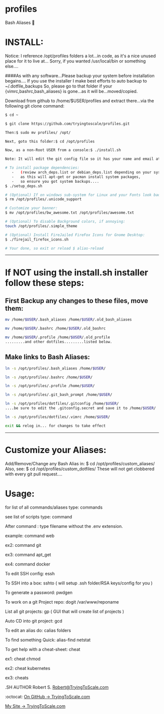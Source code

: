 # profiles
Bash Aliases :rocket:

# INSTALL:
Notice: I reference /opt/profiles folders a lot...in code, as it's a nice unused place for it to live at...
Sorry, if you wanted /usr/local/bin or something else....

####As with any software...Please backup your system before installation begains....
If you use the installer I make best efforts to auto backup to ~/.dotfile_backups
So, please go to that folder if your {vimrc,bashrc,bash_aliases} is gone...as it will be...moved/copied.

Download from github to /home/$USER/profiles and extract there...via the following git clone command:
```bash
$ cd ~

$ git clone https://github.com/tryingtoscale/profiles.git

Then:$ sudo mv profiles/ /opt/

Next, goto this folder:$ cd /opt/profiles

Now, as a non-Root USER from a console:$ ./install.sh

Note: It will edit the git config file so it has your name and email at this point.

# To install package dependencies: 
   -   (review arch_deps.list or debian_deps.list depending on your system)
   -   as this will apt-get or pacman install system packages, 
   -   so ensure you got system backups....
$ ./setup_deps.sh

# (Optional) If on windows sub-system for Linux and your Fonts look bad...then
$ rm /opt/profiles/.unicode_support

# Customize your banner: 
$ mv /opt/profiles/bw_awesome.txt /opt/profiles/awesome.txt

# (Optional) To disable Background colors, if annoying:
touch /opt/profiles/.simple_theme

# (Optional) Install FireJailed FireFox Icons for Gnome Desktop:
$ ./firejail_firefox_icons.sh

# Your done, so exit or reload $ alias-reload

```
---

# If NOT using the install.sh installer follow these steps:

## First Backup any changes to these files, move them:
```bash
mv /home/$USER/.bash_aliases /home/$USER/.old_bash_aliases

mv /home/$USER/.bashrc /home/$USER/.old_bashrc

mv /home/$USER/.profile /home/$USER/.old_profile
.........and other dotfiles.........listed below.
```
## Make links to Bash Aliases:
```bash
ln -s /opt/profiles/.bash_aliases /home/$USER/

ln -s /opt/profiles/.bashrc /home/$USER/

ln -s /opt/profiles/.profile /home/$USER/

ln -s /opt/profiles/.git_bash_prompt /home/$USER/

ln -s /opt/profiles/dotfiles/.gitconfig /home/$USER/
....be sure to edit the .gitconfig.secret and save it to /home/$USER/

ln -s /opt/profiles/dotfiles/.vimrc /home/$USER/

exit && relog in... for changes to take effect
```

---

# Customize your Aliases:

Add/Remove/Change any Bash Alias in: $ cd /opt/profiles/custom_aliases/
Also, see: $ cd /opt/profiles/custom_dotfiles/
These will not get clobbered with every git pull request....

# Usage:

for list of all commands/aliases type: commands

see list of scripts type: command

After command : type filename without the .env extension.

example: command web

ex2: command git

ex3: command apt_get

ex4: command docker

To edit SSH config: essh

To SSH into a box: sshto ( will setup .ssh folder/RSA keys/config for you )

To generate a password: pwdgen

To work on a git Project repo: dogit /var/www/reponame

List all git projects: gp ( GUI that will create list of projects )

Auto CD into git project: gcd

To edit an alias do: calias folders

To find something Quick: alias-find netstat

To get help with a cheat-sheet: cheat

ex1: cheat chmod

ex2: cheat kubernetes

ex3: cheats

.SH AUTHOR
Robert S. <Robert@TryingToScale.com>

:octocat: [On GitHub -> TryingToScale.com](https://github.com/tryingtoscale)

[My Site -> TryingToScale.com](https://TryingToScale.com)
